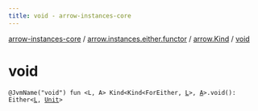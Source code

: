 ```yaml
---
title: void - arrow-instances-core
---
```


[arrow-instances-core](../../index.html) / [arrow.instances.either.functor](../index.html) / [arrow.Kind](index.html) / [void](./void.html)

# void

`@JvmName("void") fun <L, A> Kind<Kind<ForEither, `[`L`](void.html#L)`>, `[`A`](void.html#A)`>.void(): Either<`[`L`](void.html#L)`, `[`Unit`](https://kotlinlang.org/api/latest/jvm/stdlib/kotlin/-unit/index.html)`>`
